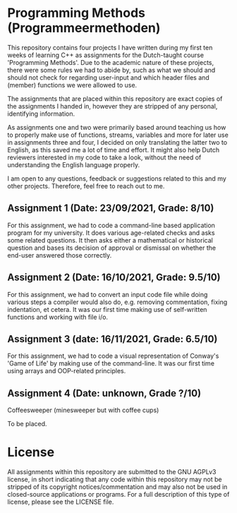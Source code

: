# Programming Methods (Programmeermethoden)
This repository contains four projects I have written during my first ten weeks
of learning C++ as assignments for the Dutch-taught course 
'Programming Methods'. Due to the academic nature of these projects, there were
some rules we had to abide by, such as what we should and should not check for 
regarding user-input and which header files and (member) functions we were 
allowed to use.

The assignments that are placed within this repository are exact copies of the 
assignments I handed in, however they are stripped of any personal, identifying 
information.

As assignments one and two were primarily based around teaching us how to 
properly make use of functions, streams, variables and more for later use in
assignments three and four, I decided on only translating the latter two to 
English, as this saved me a lot of time and effort. It might also help Dutch 
reviewers interested in my code to take a look, without the need of 
understanding the English language properly.

I am open to any questions, feedback or suggestions related to this and my 
other projects. Therefore, feel free to reach out to me.
## Assignment 1 (Date: 23/09/2021, Grade: 8/10)
For this assignment, we had to code a command-line based application program for
my university. It does various age-related checks and asks some related 
questions.
It then asks either a mathematical or historical question and bases its decision
of approval or dismissal on whether the end-user answered those correctly.

## Assignment 2 (Date: 16/10/2021, Grade: 9.5/10)
For this assignment, we had to convert an input code file while doing various 
steps a compiler would also do, e.g. removing commentation, fixing indentation, 
et cetera. It was our first time making use of self-written functions and 
working with file i/o.

## Assignment 3 (date: 16/11/2021, Grade: 6.5/10)
For this assignment, we had to code a visual representation of Conway's 'Game of
Life' by making use of the command-line. It was our first time using arrays and 
OOP-related principles.

## Assignment 4 (Date: unknown, Grade ?/10)
Coffeesweeper (minesweeper but with coffee cups)

To be placed.
# License
All assignments within this repository are submitted to the GNU AGPLv3 license, in short indicating that any code within this repository may not be stripped of its copyright notices/commentation and may also not be used in closed-source applications or programs. For a full description of this type of license, please see the LICENSE file.

